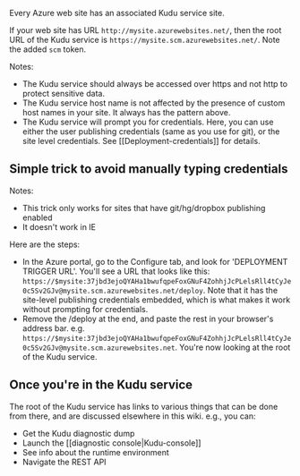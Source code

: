 Every Azure web site has an associated Kudu service site.

If your web site has URL `http://mysite.azurewebsites.net/`, then the root URL of the Kudu service is `https://mysite.scm.azurewebsites.net/`. Note the added `scm` token.

Notes:

- The Kudu service should always be accessed over https and not http to protect sensitive data.
- The Kudu service host name is not affected by the presence of custom host names in your site. It always has the pattern above.
- The Kudu service will prompt you for credentials. Here, you can use either the user publishing credentials (same as you use for git), or the site level credentials. See [[Deployment-credentials]] for details.

## Simple trick to avoid manually typing credentials

Notes:

- This trick only works for sites that have git/hg/dropbox publishing enabled
- It doesn't work in IE

Here are the steps:

- In the Azure portal, go to the Configure tab, and look for 'DEPLOYMENT TRIGGER URL'. You'll see a URL that looks like this: `https://$mysite:37jbd3ejoQYAHa1bwufqpeFoxGNuF4ZohhjJcPLelsRll4tCyJe0c5Sv2GJv@mysite.scm.azurewebsites.net/deploy`. Note that it has the site-level publishing credentials embedded, which is what makes it work without prompting for credentials.
- Remove the /deploy at the end, and paste the rest in your browser's address bar. e.g. `https://$mysite:37jbd3ejoQYAHa1bwufqpeFoxGNuF4ZohhjJcPLelsRll4tCyJe0c5Sv2GJv@mysite.scm.azurewebsites.net`. You're now looking at the root of the Kudu service.

## Once you're in the Kudu service

The root of the Kudu service has links to various things that can be done from there, and are discussed elsewhere in this wiki. e.g., you can:

- Get the Kudu diagnostic dump
- Launch the [[diagnostic console|Kudu-console]]
- See info about the runtime environment
- Navigate the REST API